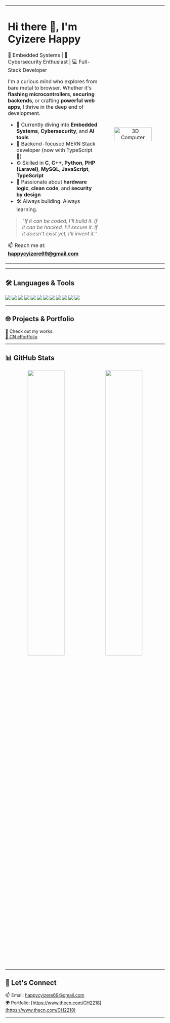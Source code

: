 <!-- README.md for Cyizere Happy -->

<table>
  <tr>
    <td width="60%">

<h1>Hi there 👋, I'm Cyizere Happy</h1>

🚀 Embedded Systems | 🔐 Cybersecurity Enthusiast | 💻 Full-Stack Developer

I'm a curious mind who explores from bare metal to browser. Whether it's **flashing microcontrollers**, **securing backends**, or crafting **powerful web apps**, I thrive in the deep end of development.

- 🔭 Currently diving into **Embedded Systems**, **Cybersecurity**, and **AI tools**
- 🧠 Backend-focused MERN Stack developer (now with TypeScript 💪)
- ⚙️ Skilled in **C**, **C++**, **Python**, **PHP (Laravel)**, **MySQL**, **JavaScript**, **TypeScript**
- 🎯 Passionate about **hardware logic**, **clean code**, and **security by design**
- 🛠️ Always building. Always learning.

> _"If it can be coded, I’ll build it. If it can be hacked, I’ll secure it. If it doesn’t exist yet, I’ll invent it."_

📫 Reach me at: **happycyizere69@gmail.com**

  </td>
  <td width="40%" align="center">
    <img src="https://img.freepik.com/premium-psd/3d-illustration-computer-device-icon_570429-168.jpg?w=740" alt="3D Computer" width="80%" style="border-radius: 12px;" />
  </td>
  </tr>
</table>

---

## 🛠️ Languages & Tools

<p>
  <img src="https://img.shields.io/badge/C-00599C?style=flat-square&logo=c" />
  <img src="https://img.shields.io/badge/C++-00599C?style=flat-square&logo=c%2B%2B" />
  <img src="https://img.shields.io/badge/Python-3776AB?style=flat-square&logo=python&logoColor=white" />
  <img src="https://img.shields.io/badge/PHP-777BB4?style=flat-square&logo=php" />
  <img src="https://img.shields.io/badge/Laravel-F55247?style=flat-square&logo=laravel&logoColor=white" />
  <img src="https://img.shields.io/badge/MySQL-4479A1?style=flat-square&logo=mysql" />
  <img src="https://img.shields.io/badge/JavaScript-F7DF1E?style=flat-square&logo=javascript&logoColor=black" />
  <img src="https://img.shields.io/badge/TypeScript-3178C6?style=flat-square&logo=typescript&logoColor=white" />
  <img src="https://img.shields.io/badge/Node.js-339933?style=flat-square&logo=node.js" />
  <img src="https://img.shields.io/badge/Express-000000?style=flat-square&logo=express&logoColor=white" />
  <img src="https://img.shields.io/badge/MongoDB-47A248?style=flat-square&logo=mongodb" />
  <img src="https://img.shields.io/badge/React-61DAFB?style=flat-square&logo=react" />
</p>

---

## 🌐 Projects & Portfolio

🎨 Check out my works:  
[🔗 CN ePortfolio](https://www.thecn.com/CH2218)

---

## 📊 GitHub Stats

<p align="center">
  <img src="https://github-readme-stats.vercel.app/api?username=Cyizere-Happy&show_icons=true&theme=tokyonight" width="48%" />
  <img src="https://github-readme-stats.vercel.app/api/top-langs/?username=Cyizere-Happy&layout=compact&theme=tokyonight" width="48%" />
</p>

---

## 💬 Let's Connect

📫 Email: happycyizere69@gmail.com  
🌍 Portfolio: [https://www.thecn.com/CH2218](https://www.thecn.com/CH2218)

---
